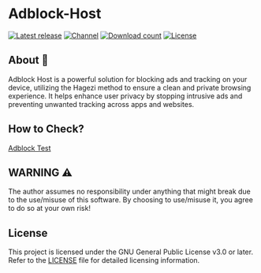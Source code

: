 # Adblock-Host 

[![Latest release](https://img.shields.io/github/v/release/rem01gaming/origami_kernel_manager?label=Release&style=for-the-badge&logo=github&logoColor=white&labelColor=222)](https://github.com/ilovechella/Adblock-Host/releases/latest)
[![Channel](https://img.shields.io/badge/Follow-Telegram-white.svg?style=for-the-badge&logo=telegram&logoColor=white&labelColor=222)](https://t.me/chellaprojects)
[![Download count](https://img.shields.io/github/downloads/ilovechella/Adblock-Host/total?style=for-the-badge&logoColor=white&labelColor=222)](https://github.com/ilovechella/Adblock-Host/releases)
[![License](https://img.shields.io/badge/GNU-white?style=for-the-badge&logo=andela&logoColor=white&label=License&labelColor=222)](./LICENSE)

## About 🫡

Adblock Host is a powerful solution for blocking ads and tracking on your device, utilizing the Hagezi method to ensure a clean and private browsing experience. It helps enhance user privacy by stopping intrusive ads and preventing unwanted tracking across apps and websites.

## How to Check?

[Adblock Test](https://d3ward.github.io/toolz/adblock)

## WARNING ⚠️

The author assumes no responsibility under anything that might break due to the use/misuse of this software. By choosing to use/misuse it, you agree to do so at your own risk!

## License

This project is licensed under the GNU General Public License v3.0 or later. Refer to the [LICENSE](/LICENSE) file for detailed licensing information.
